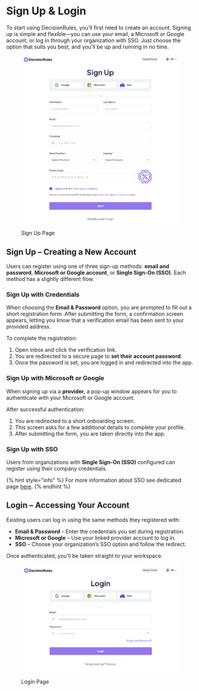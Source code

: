 # Sign Up & Login

To start using DecisionRules, you’ll first need to create an account. Signing up is simple and flexible—you can use your email, a Microsoft or Google account, or log in through your organization with SSO. Just choose the option that suits you best, and you’ll be up and running in no time.

<figure><img src="../.gitbook/assets/dr_sign_up_page.png" alt="" width="563"><figcaption><p>Sign Up Page</p></figcaption></figure>

## Sign Up – Creating a New Account

Users can register using one of three sign-up methods: **email and password**, **Microsoft or Google account**, or **Single Sign-On (SSO)**. Each method has a slightly different flow.

### **Sign Up with Credentials**

When choosing the **Email & Password** option, you are prompted to fill out a short registration form. After submitting the form, a confirmation screen appears, letting you know that a verification email has been sent to your provided address.

To complete the registration:

1. Open inbox and click the verification link.
2. You are redirected to a secure page to **set their account password**.
3. Once the password is set, you are logged in and redirected into the app.

### **Sign Up with Microsoft or Google**

When signing up via a **provider**, a pop-up window appears for you to authenticate with your Microsoft or Google account.

After successful authentication:

1. You are redirected to a short onboarding screen.
2. This screen asks for a few additional details to complete your profile.
3. After submitting the form, you are taken directly into the app.

### **Sign Up with SSO**

Users from organizations with **Single Sign-On (SSO)** configured can register using their company credentials.

{% hint style="info" %}
For more information about SSO see dedicated page [here](single-sign-on-sso.md).
{% endhint %}

## Login – Accessing Your Account

Existing users can log in using the same methods they registered with:

* **Email & Password** – Enter the credentials you set during registration.
* **Microsoft or Google** – Use your linked provider account to log in.
* **SSO** – Choose your organization’s SSO option and follow the redirect.

Once authenticated, you’ll be taken straight to your workspace.

<figure><img src="../.gitbook/assets/dr_login_page.png" alt="" width="563"><figcaption><p>Login Page</p></figcaption></figure>
